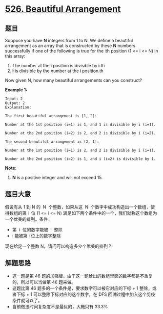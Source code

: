 # [526. Beautiful Arrangement](https://leetcode.com/problems/beautiful-arrangement/)

## 题目

Suppose you have **N** integers from 1 to N. We define a beautiful arrangement as an array that is constructed by these **N** numbers successfully if one of the following is true for the ith position (1 <= i <= N) in this array:

1. The number at the i position is divisible by **i**.th
2. **i** is divisible by the number at the i position.th

Now given N, how many beautiful arrangements can you construct?

**Example 1:**

    Input: 2
    Output: 2
    Explanation:

    The first beautiful arrangement is [1, 2]:

    Number at the 1st position (i=1) is 1, and 1 is divisible by i (i=1).

    Number at the 2nd position (i=2) is 2, and 2 is divisible by i (i=2).

    The second beautiful arrangement is [2, 1]:

    Number at the 1st position (i=1) is 2, and 2 is divisible by i (i=1).

    Number at the 2nd position (i=2) is 1, and i (i=2) is divisible by 1.

**Note:**

1. **N** is a positive integer and will not exceed 15.

## 题目大意

假设有从 1 到 N 的  N  个整数，如果从这  N  个数字中成功构造出一个数组，使得数组的第 i  位 (1 <= i <= N) 满足如下两个条件中的一个，我们就称这个数组为一个优美的排列。条件：

- 第  i  位的数字能被  i  整除
- i 能被第 i 位上的数字整除

现在给定一个整数 N，请问可以构造多少个优美的排列？

## 解题思路

- 这一题是第 46 题的加强版。由于这一题给出的数组里面的数字都是不重复的，所以可以当做第 46 题来做。
- 这题比第 46 题多的一个条件是，要求数字可以被它对应的下标 + 1 整除，或者下标 + 1 可以整除下标对应的这个数字。在 DFS 回溯过程中加入这个剪枝条件就可以了。
- 当前做法时间复杂度不是最优的，大概只有 33.3%
